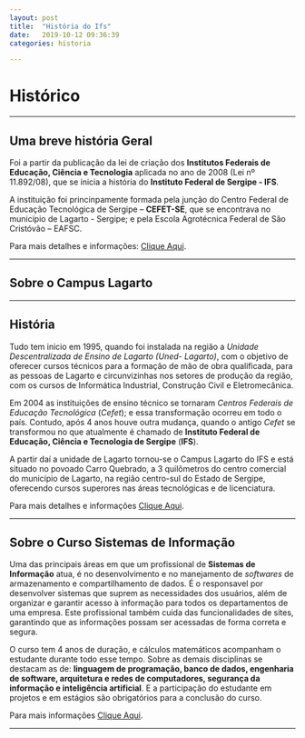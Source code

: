 ```yaml
---
layout: post
title:  "História do Ifs"
date:   2019-10-12 09:36:39
categories: historia

---
```


# Histórico ##

--------------------------------

## Uma breve história Geral ###

Foi a partir da publicação da lei de criação dos **Institutos Federais de Educação, Ciência e Tecnologia** aplicada no ano de 2008 (Lei nº 11.892/08), que se inicia a história do **Instituto Federal de Sergipe - IFS**.  

A instituição foi princinpamente formada pela junção do Centro Federal de Educação Tecnológica de Sergipe – **CEFET-SE**, que se encontrava no município de Lagarto - Sergipe; e pela Escola Agrotécnica Federal de São Cristóvão – EAFSC.  

Para mais detalhes e informações: [Clique Aqui](http://www.ifs.edu.br/institucional "Institucional").  

--------------------------------

## Sobre o Campus Lagarto ###

--------------------------------

## História ###

Tudo tem inicio em 1995, quando foi instalada na região a *Unidade Descentralizada de Ensino de Lagarto (Uned- Lagarto)*, com o objetivo de oferecer cursos técnicos  para a formação de mão de obra qualificada, para as pessoas de Lagarto e circunvizinhas nos setores de produção da região, com os cursos de Informática Industrial, Construção Civil e Eletromecânica.  

Em 2004 as instituições de ensino técnico se tornaram *Centros Federais de Educação Tecnológica* (*Cefet*); e essa transformação ocorreu em todo o país. Contudo, após 4 anos houve outra mudança, quando o antigo *Cefet* se transformou no que atualmente é chamado de **Instituto Federal de Educação, Ciência e Tecnologia de Sergipe** (**IFS**).  

A partir daí a unidade de Lagarto tornou-se o Campus Lagarto do IFS e está situado no povoado Carro Quebrado, a 3 quilômetros do centro comercial do município de Lagarto, na região centro-sul do Estado de Sergipe, oferecendo cursos superores nas áreas tecnológicas e de licenciatura. 

Para mais detalhes e informações [Clique Aqui](http://www.ifs.edu.br/sobre-o-campus-lagarto "Sobre o Campus Lagarto").  

--------------------------------

## Sobre o Curso Sistemas de Informação ###

Uma das principais áreas em que um profissional de **Sistemas de Informação** atua, é no desenvolvimento e no manejamento de *softwares* de armazenamento e compartilhamento de dados. É o responsavel por desenvolver sistemas que suprem as necessidades dos usuários, além de organizar e garantir acesso à informação para todos os departamentos de uma empresa. Este profissional também cuida das funcionalidades de sites, garantindo que as informações possam ser acessadas de forma correta e segura.  

O curso tem 4 anos de duração, e cálculos matemáticos acompanham o estudante durante todo esse tempo. Sobre as demais disciplinas se destacam as de: **linguagem de programação, banco de dados, engenharia de software, arquitetura e redes de computadores, segurança da informação e inteligência artificial**. E a participação do estudante em projetos e em estágios são obrigatórios para a conclusão do curso. 

Para mais informações [Clique Aqui](http://www.ifs.edu.br/cursos-superiores/259-cursos/superiores/4307-bacharelado-em-sistemas-de-informacao "Sobre o Curso Sistemas de Informação").

--------------------------------

